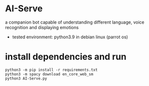 # AI-Serve
a companion bot capable of understanding different language, voice recognition and displaying emotions

- tested environment: python3.9 in debian linux (parrot os)

# install dependencies and run
    python3 -m pip install -r requirements.txt
    python3 -m spacy download en_core_web_sm
    python3 AI-Serve.py
